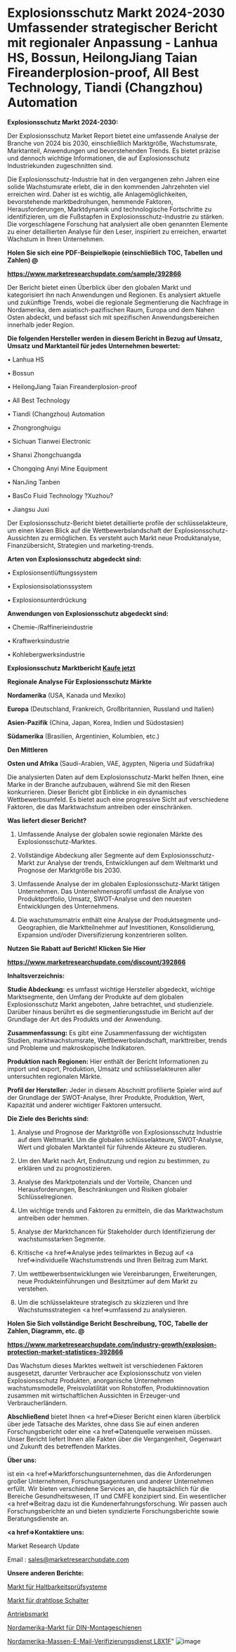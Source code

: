 # Explosionsschutz Markt 2024-2030 Umfassender strategischer Bericht mit regionaler Anpassung - Lanhua HS, Bossun, HeilongJiang Taian Fireanderplosion-proof, All Best Technology, Tiandi (Changzhou) Automation

<strong>Explosionsschutz Markt 2024-2030:</strong>

Der Explosionsschutz Market Report bietet eine umfassende Analyse der Branche von 2024 bis 2030, einschließlich Marktgröße, Wachstumsrate, Marktanteil, Anwendungen und bevorstehenden Trends. Es bietet präzise und dennoch wichtige Informationen, die auf Explosionsschutz Industriekunden zugeschnitten sind.

Die Explosionsschutz-Industrie hat in den vergangenen zehn Jahren eine solide Wachstumsrate erlebt, die in den kommenden Jahrzehnten viel erreichen wird. Daher ist es wichtig, alle Anlagemöglichkeiten, bevorstehende marktbedrohungen, hemmende Faktoren, Herausforderungen, Marktdynamik und technologische Fortschritte zu identifizieren, um die Fußstapfen in Explosionsschutz-Industrie zu stärken. Die vorgeschlagene Forschung hat analysiert alle oben genannten Elemente zu einer detaillierten Analyse für den Leser, inspiriert zu erreichen, erwartet Wachstum in Ihren Unternehmen.



<strong>Holen Sie sich eine PDF-Beispielkopie (einschließlich TOC, Tabellen und Zahlen) @
</strong>

<strong><a href=https://www.marketresearchupdate.com/sample/392866>

<strong>https://www.marketresearchupdate.com/sample/392866</u></font></a></strong></strong>

Der Bericht bietet einen Überblick über den globalen Markt und kategorisiert ihn nach Anwendungen und Regionen. Es analysiert aktuelle und zukünftige Trends, wobei die regionale Segmentierung die Nachfrage in Nordamerika, dem asiatisch-pazifischen Raum, Europa und dem Nahen Osten abdeckt, und befasst sich mit spezifischen Anwendungsbereichen innerhalb jeder Region.



<strong>Die folgenden Hersteller werden in diesem Bericht in Bezug auf Umsatz, Umsatz und Marktanteil für jedes Unternehmen bewertet:</strong>

• Lanhua HS

• Bossun

• HeilongJiang Taian Fireanderplosion-proof

• All Best Technology

• Tiandi (Changzhou) Automation

• Zhongronghuigu

• Sichuan Tianwei Electronic

• Shanxi Zhongchuangda

• Chongqing Anyi Mine Equipment

• NanJing Tanben

• BasCo Fluid Technology ?Xuzhou?

• Jiangsu Juxi

Der Explosionsschutz-Bericht bietet detaillierte profile der schlüsselakteure, um einen klaren Blick auf die Wettbewerbslandschaft der Explosionsschutz-Aussichten zu ermöglichen. Es versteht auch Markt neue Produktanalyse, Finanzübersicht, Strategien und marketing-trends.



<strong>Arten von Explosionsschutz abgedeckt sind:</strong>

• Explosionsentlüftungssystem

• Explosionsisolationssystem

• Explosionsunterdrückung



<strong>Anwendungen von Explosionsschutz abgedeckt sind:</strong>

• Chemie-/Raffinerieindustrie

• Kraftwerksindustrie

• Kohlebergwerksindustrie



<strong>Explosionsschutz Marktbericht <a href=https://www.marketresearchupdate.com/buynow/392866>Kaufe jetzt</a></strong>



<strong>Regionale Analyse Für Explosionsschutz Märkte</strong>



<strong>Nordamerika</strong> (USA, Kanada und Mexiko)



<strong>Europa</strong> (Deutschland, Frankreich, Großbritannien, Russland und Italien)



<strong>Asien-Pazifik</strong> (China, Japan, Korea, Indien und Südostasien)



<strong>Südamerika</strong> (Brasilien, Argentinien, Kolumbien, etc.)



<strong>Den Mittleren</strong> 

<strong>Osten und Afrika</strong> (Saudi-Arabien, VAE, ägypten, Nigeria und Südafrika)

Die analysierten Daten auf dem Explosionsschutz-Markt helfen Ihnen, eine Marke in der Branche aufzubauen, während Sie mit den Riesen konkurrieren. Dieser Bericht gibt Einblicke in ein dynamisches Wettbewerbsumfeld. Es bietet auch eine progressive Sicht auf verschiedene Faktoren, die das Marktwachstum antreiben oder einschränken.



<strong>Was liefert dieser Bericht?</strong>

1. Umfassende Analyse der globalen sowie regionalen Märkte des Explosionsschutz-Marktes.

2. Vollständige Abdeckung aller Segmente auf dem Explosionsschutz-Markt zur Analyse der trends, Entwicklungen auf dem Weltmarkt und Prognose der Marktgröße bis 2030.

3. Umfassende Analyse der im globalen Explosionsschutz-Markt tätigen Unternehmen. Das Unternehmensprofil umfasst die Analyse von Produktportfolio, Umsatz, SWOT-Analyse und den neuesten Entwicklungen des Unternehmens.

4. Die wachstumsmatrix enthält eine Analyse der Produktsegmente und-Geographien, die Marktteilnehmer auf Investitionen, Konsolidierung, Expansion und/oder Diversifizierung konzentrieren sollten.



<strong>Nutzen Sie Rabatt auf Bericht! Klicken Sie Hier
</strong>

<strong><a href=https://www.marketresearchupdate.com/discount/392866>https://www.marketresearchupdate.com/discount/392866</b></u></font></strong></a>



<strong>Inhaltsverzeichnis:</strong>



<strong>Studie Abdeckung:</strong> es umfasst wichtige Hersteller abgedeckt, wichtige Marktsegmente, den Umfang der Produkte auf dem globalen Explosionsschutz Markt angeboten, Jahre betrachtet, und studienziele. Darüber hinaus berührt es die segmentierungsstudie im Bericht auf der Grundlage der Art des Produkts und der Anwendung.



<strong>Zusammenfassung:</strong> Es gibt eine Zusammenfassung der wichtigsten Studien, marktwachstumsrate, Wettbewerbslandschaft, markttreiber, trends und Probleme und makroskopische Indikatoren.



<strong>Produktion nach Regionen:</strong> Hier enthält der Bericht Informationen zu import und export, Produktion, Umsatz und schlüsselakteuren aller untersuchten regionalen Märkte.



<strong>Profil der Hersteller:</strong> Jeder in diesem Abschnitt profilierte Spieler wird auf der Grundlage der SWOT-Analyse, Ihrer Produkte, Produktion, Wert, Kapazität und anderer wichtiger Faktoren untersucht.



<strong>Die Ziele des Berichts sind:</strong>

1) Analyse und Prognose der Marktgröße von Explosionsschutz Industrie auf dem Weltmarkt.
Um die globalen schlüsselakteure, SWOT-Analyse, Wert und globalen Marktanteil für führende Akteure zu studieren.

2) Um den Markt nach Art, Endnutzung und region zu bestimmen, zu erklären und zu prognostizieren.

3) Analyse des Marktpotenzials und der Vorteile, Chancen und Herausforderungen, Beschränkungen und Risiken globaler Schlüsselregionen.

4) Um wichtige trends und Faktoren zu ermitteln, die das Marktwachstum antreiben oder hemmen.

5) Analyse der Marktchancen für Stakeholder durch Identifizierung der wachstumsstarken Segmente.

6) Kritische <a href=>Analyse</a> jedes teilmarktes in Bezug auf <a href=>individuelle</a> Wachstumstrends und Ihren Beitrag zum Markt.

7) Um wettbewerbsentwicklungen wie Vereinbarungen, Erweiterungen, neue Produkteinführungen und Besitztümer auf dem Markt zu verstehen.

8) Um die schlüsselakteure strategisch zu skizzieren und Ihre Wachstumsstrategien <a href=>umfassend</a> zu analysieren.



<strong>Holen Sie Sich vollständige Bericht Beschreibung, TOC, Tabelle der Zahlen, Diagramm, etc. @ </strong>

<strong><a href=https://www.marketresearchupdate.com/industry-growth/explosion-protection-market-statistices-392866>https://www.marketresearchupdate.com/industry-growth/explosion-protection-market-statistices-392866</a></font></strong>

Das Wachstum dieses Marktes weltweit ist verschiedenen Faktoren ausgesetzt, darunter Verbraucher ace Explosionsschutz von vielen Explosionsschutz Produkten, anorganische Unternehmen wachstumsmodelle, Preisvolatilität von Rohstoffen, Produktinnovation zusammen mit wirtschaftlichen Aussichten in Erzeuger-und Verbraucherländern.



<strong>Abschließend</strong> bietet Ihnen <a href=>Dieser</a> Bericht einen klaren überblick über jede Tatsache des Marktes, ohne dass Sie auf einen anderen Forschungsbericht oder eine <a href=>Datenquelle</a> verweisen müssen. Unser Bericht liefert Ihnen alle Fakten über die Vergangenheit, Gegenwart und Zukunft des betreffenden Marktes.



<strong>Über uns:</strong>

 ist ein <a href=>Marktfors</a>chungsunternehmen, das die Anforderungen großer Unternehmen, Forschungsagenturen und anderer Unternehmen erfüllt. Wir bieten verschiedene Services an, die hauptsächlich für die Bereiche Gesundheitswesen, IT und CMFE konzipiert sind. Ein wesentlicher <a href=>Beitrag</a> dazu ist die Kundenerfahrungsforschung. Wir passen auch Forschungsberichte an und bieten syndizierte Forschungsberichte sowie Beratungsdienste an.



<strong><a href=>Kontaktiere uns:</a></strong>

Market Research Update

Email : sales@marketresearchupdate.com



<strong>Unsere anderen Berichte:</strong>

<a href=https://www.linkedin.com/pulse/durability-testing-systems-market-202-what>Markt für Haltbarkeitsprüfsysteme</a>

<a href=https://www.linkedin.com/pulse/wireless-switches-market-analysis-segment-region>Markt für drahtlose Schalter</a>

<a href=https://www.linkedin.com/pulse/powertrain-market-outlooks-2023-size-players>Antriebsmarkt</a>

<a href=https://www.linkedin.com/pulse/north-america-din-mounting-rail-market-size2023-2030-analysis>Nordamerika-Markt für DIN-Montageschienen</a>

<a href=https://www.linkedin.com/pulse/north-america-bulk-email-verification-service-l8x1f/>Nordamerika-Massen-E-Mail-Verifizierungsdienst L8X1F</a>"
![image](https://github.com/Gayatrikarjule/Market-Analysis-360/assets/97346546/6451e3c7-3fd9-4a81-bef5-3cb3ee8349a8)
